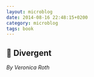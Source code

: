 ```yaml
---
layout: microblog
date: 2014-08-16 22:48:15+0200
category: microblog
tags: book
---
```

## 📖 Divergent
*By Veronica Roth*

